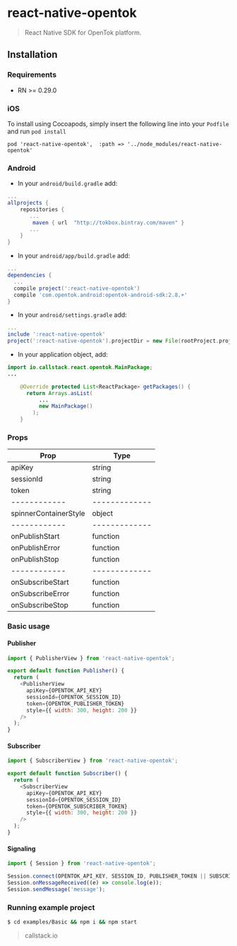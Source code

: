 react-native-opentok
====================

> React Native SDK for OpenTok platform.

## Installation

### Requirements
- RN >= 0.29.0

### iOS

To install using Cocoapods, simply insert the following line into your `Podfile` and run `pod install`

`pod 'react-native-opentok',  :path => '../node_modules/react-native-opentok'`

### Android
- In your `android/build.gradle` add:
```groovy
...
allprojects {
    repositories {
       ...
        maven { url  "http://tokbox.bintray.com/maven" }
       ...
    }
}
```

- In your `android/app/build.gradle` add:
```groovy
...
dependencies {
  ...
  compile project(':react-native-opentok')
  compile 'com.opentok.android:opentok-android-sdk:2.8.+'
}
```

- In your `android/settings.gradle` add:
```groovy
...
include ':react-native-opentok'
project(':react-native-opentok').projectDir = new File(rootProject.projectDir, '../node_modules/react-native-opentok/android')
```

- In your application object, add:

```java
import io.callstack.react.opentok.MainPackage;
...

    @Override protected List<ReactPackage> getPackages() {
      return Arrays.asList(
          ...
          new MainPackage()
        );
    }
```

### Props

Prop | Type  
------------ | -------------
apiKey | string
sessionId | string
token | string
------------ | -------------
spinnerContainerStyle | object || number
------------ | -------------
onPublishStart | function
onPublishError | function
onPublishStop | function
------------ | -------------
onSubscribeStart | function
onSubscribeError | function
onSubscribeStop | function

### Basic usage

#### Publisher

```js
import { PublisherView } from 'react-native-opentok';

export default function Publisher() {
  return (
    <PublisherView
      apiKey={OPENTOK_API_KEY}
      sessionId={OPENTOK_SESSION_ID}
      token={OPENTOK_PUBLISHER_TOKEN}
      style={{ width: 300, height: 200 }}
    />
  );
}
```

#### Subscriber

```js
import { SubscriberView } from 'react-native-opentok';

export default function Subscriber() {
  return (
    <SubscriberView
      apiKey={OPENTOK_API_KEY}
      sessionId={OPENTOK_SESSION_ID}
      token={OPENTOK_SUBSCRIBER_TOKEN}
      style={{ width: 300, height: 200 }}
    />
  );
}
```

#### Signaling

```js
import { Session } from 'react-native-opentok';

Session.connect(OPENTOK_API_KEY, SESSION_ID, PUBLISHER_TOKEN || SUBSCRIBER_TOKEN);
Session.onMessageReceived((e) => console.log(e));
Session.sendMessage('message');
```

### Running example project

```bash
$ cd examples/Basic && npm i && npm start
```


> callstack.io
